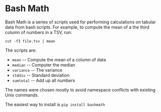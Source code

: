Bash Math
=========

Bash Math is a series of scripts used for performing calculations on
tabular data from bash scripts. For example, to compute the mean of a
the third column of numbers in a TSV, run:

    cut -f3 file.tsv | mean

The scripts are:

* `mean` -- Compute the mean of a column of data
* `median` -- Computer the median
* `variance` -- The variance
* `stddiv` -- Standard deviation
* `sumtotal` -- Add up all numbers

The names were chosen mostly to avoid namespace conflicts with
existing Unix commands.

The easiest way to install is `pip install bashmath`